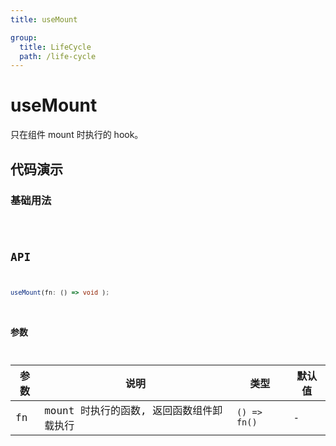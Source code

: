 ```yaml
---
title: useMount

group:
  title: LifeCycle
  path: /life-cycle
---
```




# useMount

只在组件 mount 时执行的 hook。

## 代码演示

### 基础用法

<code src="./demo/demo1.tsx" />

## API

```typescript
useMount(fn: () => void );
```

### 参数

| 参数 | 说明               | 类型         | 默认值 |
|------|--------------------|--------------|--------|
| fn   | mount 时执行的函数, 返回函数组件卸载执行 | `() => fn()` | -      |